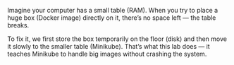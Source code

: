 Imagine your computer has a small table (RAM). 
When you try to place a huge box (Docker image) directly on it, there’s no space left — the table breaks.

To fix it, we first store the box temporarily on the floor (disk) and then move it slowly to the smaller table (Minikube). 
That’s what this lab does — it teaches Minikube to handle big images without crashing the system.
